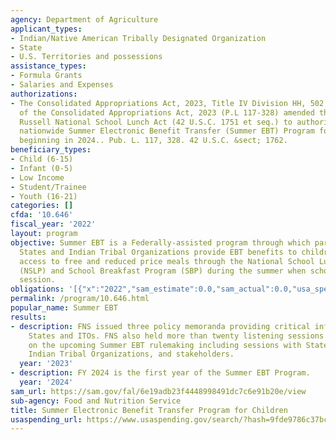 ```yaml
---
agency: Department of Agriculture
applicant_types:
- Indian/Native American Tribally Designated Organization
- State
- U.S. Territories and possessions
assistance_types:
- Formula Grants
- Salaries and Expenses
authorizations:
- The Consolidated Appropriations Act, 2023, Title IV Division HH, 502, Section 502
  of the Consolidated Appropriations Act, 2023 (P.L 117-328) amended the Richard B.
  Russell National School Lunch Act (42 U.S.C. 1751 et seq.) to authorize a permanent,
  nationwide Summer Electronic Benefit Transfer (Summer EBT) Program for Children
  beginning in 2024.. Pub. L. 117, 328. 42 U.S.C. &sect; 1762.
beneficiary_types:
- Child (6-15)
- Infant (0-5)
- Low Income
- Student/Trainee
- Youth (16-21)
categories: []
cfda: '10.646'
fiscal_year: '2022'
layout: program
objective: Summer EBT is a Federally-assisted program through which participating
  States and Indian Tribal Organizations provide EBT benefits to children who lose
  access to free and reduced price meals through the National School Lunch Program
  (NSLP) and School Breakfast Program (SBP) during the summer when school is not in
  session.
obligations: '[{"x":"2022","sam_estimate":0.0,"sam_actual":0.0,"usa_spending_actual":0.0},{"x":"2023","sam_estimate":0.0,"sam_actual":0.0,"usa_spending_actual":0.0},{"x":"2024","sam_estimate":2772000000.0,"sam_actual":0.0,"usa_spending_actual":0.0}]'
permalink: /program/10.646.html
popular_name: Summer EBT
results:
- description: FNS issued three policy memoranda providing critical information to
    States and ITOs. FNS also held more than twenty listening sessions to gather input
    on the upcoming Summer EBT rulemaking including sessions with State agencies,
    Indian Tribal Organizations, and stakeholders.
  year: '2023'
- description: FY 2024 is the first year of the Summer EBT Program.
  year: '2024'
sam_url: https://sam.gov/fal/6e19adb23f4448998491dc7c6e91b20e/view
sub-agency: Food and Nutrition Service
title: Summer Electronic Benefit Transfer Program for Children
usaspending_url: https://www.usaspending.gov/search/?hash=9fde9786c37bca7071dfef5ca763cfd7
---
```

